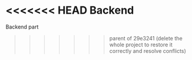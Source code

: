 <<<<<<< HEAD
Backend
=======
Backend part
>>>>>>> parent of 29e3241 (delete the whole project to restore it correctly and resolve conflicts)
